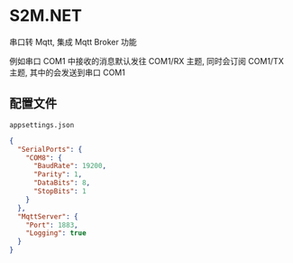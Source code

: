 # S2M.NET

串口转 Mqtt, 集成 Mqtt Broker 功能

例如串口 COM1 中接收的消息默认发往 COM1/RX 主题, 同时会订阅 COM1/TX 主题, 其中的会发送到串口 COM1

## 配置文件

`appsettings.json`

```json
{
  "SerialPorts": {
    "COM8": {
      "BaudRate": 19200,
      "Parity": 1,
      "DataBits": 8,
      "StopBits": 1
    }
  },
  "MqttServer": {
    "Port": 1883,
    "Logging": true
  }
}
```

